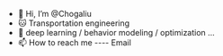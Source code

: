 - 👋 Hi, I’m @Chogaliu
- 🐱 Transportation engineering
- 🍠 deep learning / behavior modeling / optimization ...
- 📫 How to reach me ---- Email

<!---
Chogaliu/Chogaliu is a ✨ special ✨ repository because its `README.md` (this file) appears on your GitHub profile.
You can click the Preview link to take a look at your changes.
--->
